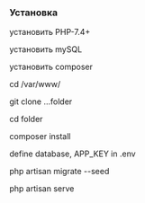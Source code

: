### Установка

установить PHP-7.4+

установить mySQL

установить composer

cd /var/www/

git clone ...folder

cd folder

composer install

define database, APP_KEY in .env

php artisan migrate --seed

php artisan serve
